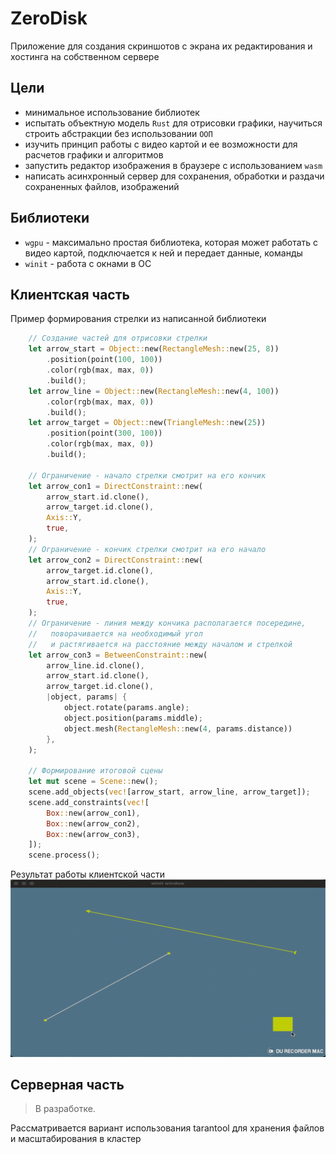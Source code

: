 # ZeroDisk

Приложение для создания скриншотов с экрана их редактирования и хостинга на собственном сервере

## Цели
- минимальное использование библиотек
- испытать объектную модель `Rust` для отрисовки графики, научиться строить абстракции без использовании `ООП` 
- изучить принцип работы с видео картой и ее возможности для расчетов графики и алгоритмов
- запустить редактор изображения в браузере с использованием `wasm`
- написать асинхронный сервер для сохранения, обработки и раздачи сохраненных файлов, изображений

## Библиотеки

- `wgpu` - максимально простая библиотека, которая может работать с видео картой, подключается к ней и передает данные, команды
- `winit` - работа с окнами в ОС

## Клиентская часть

Пример формирования стрелки из написанной библиотеки

```rust
    // Создание частей для отрисовки стрелки
    let arrow_start = Object::new(RectangleMesh::new(25, 8))
        .position(point(100, 100))
        .color(rgb(max, max, 0))
        .build();
    let arrow_line = Object::new(RectangleMesh::new(4, 100))
        .color(rgb(max, max, 0))
        .build();
    let arrow_target = Object::new(TriangleMesh::new(25))
        .position(point(300, 100))
        .color(rgb(max, max, 0))
        .build();

    // Ограничение - начало стрелки смотрит на его кончик
    let arrow_con1 = DirectConstraint::new(
        arrow_start.id.clone(),
        arrow_target.id.clone(),
        Axis::Y,
        true,
    );
    // Ограничение - кончик стрелки смотрит на его начало
    let arrow_con2 = DirectConstraint::new(
        arrow_target.id.clone(),
        arrow_start.id.clone(),
        Axis::Y,
        true,
    );
    // Ограничение - линия между кончика располагается посередине, 
    //   поворачивается на необходимый угол 
    //   и растягивается на расстояние между началом и стрелкой
    let arrow_con3 = BetweenConstraint::new(
        arrow_line.id.clone(),
        arrow_start.id.clone(),
        arrow_target.id.clone(),
        |object, params| {
            object.rotate(params.angle);
            object.position(params.middle);
            object.mesh(RectangleMesh::new(4, params.distance))
        },
    );

    // Формирование итоговой сцены
    let mut scene = Scene::new();
    scene.add_objects(vec![arrow_start, arrow_line, arrow_target]);
    scene.add_constraints(vec![
        Box::new(arrow_con1),
        Box::new(arrow_con2),
        Box::new(arrow_con3),
    ]);
    scene.process();
```
Результат работы клиентской части
![](./docs/arrow.gif)

## Серверная часть

> В разработке.

Рассматривается вариант использования tarantool для хранения файлов и масштабирования в кластер
